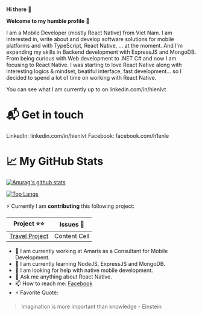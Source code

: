 **Hi there** 👋

**Welcome to my humble profile** 🤔 

I am a Mobile Developer (mostly React Native) from Viet Nam. I am interested in, write about and develop software solutions for mobile platforms and with TypeScript, React Native, ... at the moment. And I'm expanding my skills in Backend development with ExpressJS and MongoDB.
From being curious with Web development to .NET C# and now I am focusing to React Native. I was starting to love React Native along with interesting logics & mindset, beatiful interface, fast development... so I decided to spend a lot of time on working with React Native.

You can see what I am currently up to on linkedin.com/in/hienlvt


# 📬 Get in touch
LinkedIn: linkedin.com/in/hienlvt
Facebook: facebook.com/h1enle

# 📈 My GitHub Stats

[![Anurag's github stats](https://github-readme-stats.vercel.app/api?username=hienle2703&theme=calm&show_icons=true)](https://github.com/anuraghazra/github-readme-stats)

[![Top Langs](https://github-readme-stats.vercel.app/api/top-langs/?username=hienle2703&layout=compact&theme=calm)](https://github.com/anuraghazra/github-readme-stats)


⚡ Currently I am **contributing** this following project:

| Project ⭐⭐ | Issues 🐛    |
| ------------- | ------------- |
| [Travel Project](https://github.com/hienle2703/travel_project)  | Content Cell  |


- 🔭 I am currently working at Amaris as a Consultant for Mobile Development.
- 🌱 I am currently learning NodeJS, ExpressJS and MongoDB.
- 🤔 I am looking for help with native mobile development.
- 💬 Ask me anything about React Native.
- 📫 How to reach me: [Facebook](https://www.facebook.com/h1enle)
- ⚡ Favorite Quote: 
> Imagination is more important than knowledge - Einstein

